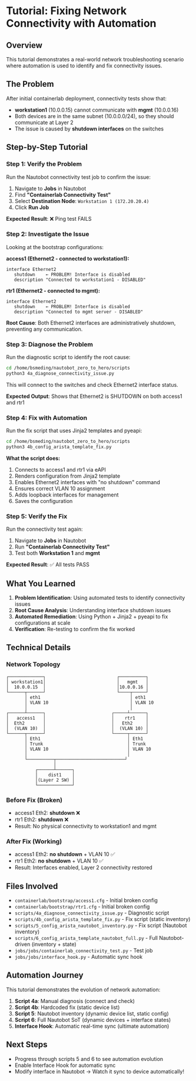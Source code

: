 # Tutorial: Fixing Network Connectivity with Automation

## Overview

This tutorial demonstrates a real-world network troubleshooting scenario where automation is used to identify and fix connectivity issues.

## The Problem

After initial containerlab deployment, connectivity tests show that:
- **workstation1** (10.0.0.15) cannot communicate with **mgmt** (10.0.0.16)
- Both devices are in the same subnet (10.0.0.0/24), so they should communicate at Layer 2
- The issue is caused by **shutdown interfaces** on the switches

## Step-by-Step Tutorial

### Step 1: Verify the Problem

Run the Nautobot connectivity test job to confirm the issue:

1. Navigate to **Jobs** in Nautobot
2. Find **"Containerlab Connectivity Test"**
3. Select **Destination Node**: `Workstation 1 (172.20.20.4)`
4. Click **Run Job**

**Expected Result**: ❌ Ping test FAILS

### Step 2: Investigate the Issue

Looking at the bootstrap configurations:

**access1 (Ethernet2 - connected to workstation1):**
```
interface Ethernet2
   shutdown    ← PROBLEM! Interface is disabled
   description "Connected to workstation1 - DISABLED"
```

**rtr1 (Ethernet2 - connected to mgmt):**
```
interface Ethernet2
   shutdown    ← PROBLEM! Interface is disabled
   description "Connected to mgmt server - DISABLED"
```

**Root Cause**: Both Ethernet2 interfaces are administratively shutdown, preventing any communication.

### Step 3: Diagnose the Problem

Run the diagnostic script to identify the root cause:

```bash
cd /home/bsmeding/nautobot_zero_to_hero/scripts
python3 4a_diagnose_connectivity_issue.py
```

This will connect to the switches and check Ethernet2 interface status.

**Expected Output**: Shows that Ethernet2 is SHUTDOWN on both access1 and rtr1

### Step 4: Fix with Automation

Run the fix script that uses Jinja2 templates and pyeapi:

```bash
cd /home/bsmeding/nautobot_zero_to_hero/scripts
python3 4b_config_arista_template_fix.py
```

**What the script does:**
1. Connects to access1 and rtr1 via eAPI
2. Renders configuration from Jinja2 template
3. Enables Ethernet2 interfaces with "no shutdown" command
4. Ensures correct VLAN 10 assignment
5. Adds loopback interfaces for management
6. Saves the configuration

### Step 5: Verify the Fix

Run the connectivity test again:

1. Navigate to **Jobs** in Nautobot
2. Run **"Containerlab Connectivity Test"**
3. Test both **Workstation 1** and **mgmt**

**Expected Result**: ✅ All tests PASS

## What You Learned

1. **Problem Identification**: Using automated tests to identify connectivity issues
2. **Root Cause Analysis**: Understanding interface shutdown issues
3. **Automated Remediation**: Using Python + Jinja2 + pyeapi to fix configurations at scale
4. **Verification**: Re-testing to confirm the fix worked

## Technical Details

### Network Topology

```
┌─────────────┐                           ┌──────────┐
│ workstation1│                           │   mgmt   │
│  10.0.0.15  │                           │10.0.0.16 │
└──────┬──────┘                           └────┬─────┘
       │ eth1                                  │ eth1
       │ VLAN 10                               │ VLAN 10
       │                                       │
┌──────┴──────┐                         ┌─────┴──────┐
│   access1   │                         │    rtr1    │
│  Eth2       │                         │   Eth2     │
│  (VLAN 10)  │                         │  (VLAN 10) │
└──────┬──────┘                         └─────┬──────┘
       │ Eth1                                 │ Eth1
       │ Trunk                                │ Trunk
       │ VLAN 10                              │ VLAN 10
       │                                      │
       └──────────┬──────────────────────────┘
                  │
           ┌──────┴──────┐
           │    dist1    │
           │(Layer 2 SW) │
           └─────────────┘
```

### Before Fix (Broken)

- access1 Eth2: **shutdown** ❌
- rtr1 Eth2: **shutdown** ❌
- Result: No physical connectivity to workstation1 and mgmt

### After Fix (Working)

- access1 Eth2: **no shutdown** + VLAN 10 ✅
- rtr1 Eth2: **no shutdown** + VLAN 10 ✅
- Result: Interfaces enabled, Layer 2 connectivity restored

## Files Involved

- `containerlab/bootstrap/access1.cfg` - Initial broken config
- `containerlab/bootstrap/rtr1.cfg` - Initial broken config  
- `scripts/4a_diagnose_connectivity_issue.py` - Diagnostic script
- `scripts/4b_config_arista_template_fix.py` - Fix script (static inventory)
- `scripts/5_config_arista_nautobot_inventory.py` - Fix script (Nautobot inventory)
- `scripts/6_config_arista_template_nautobot_full.py` - Full Nautobot-driven (inventory + state)
- `jobs/jobs/containerlab_connectivity_test.py` - Test job
- `jobs/jobs/interface_hook.py` - Automatic sync hook

## Automation Journey

This tutorial demonstrates the evolution of network automation:

1. **Script 4a**: Manual diagnosis (connect and check)
2. **Script 4b**: Hardcoded fix (static device list)
3. **Script 5**: Nautobot inventory (dynamic device list, static config)
4. **Script 6**: Full Nautobot SoT (dynamic devices + interface states)
5. **Interface Hook**: Automatic real-time sync (ultimate automation)

## Next Steps

- Progress through scripts 5 and 6 to see automation evolution
- Enable Interface Hook for automatic sync
- Modify interface in Nautobot → Watch it sync to device automatically!

